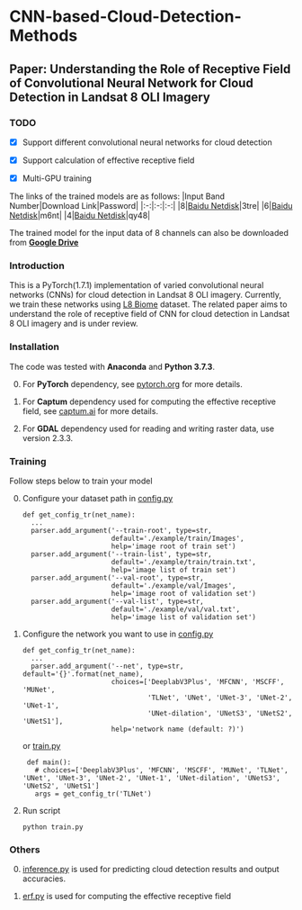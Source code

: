 # CNN-based-Cloud-Detection-Methods
## Paper: Understanding the Role of Receptive Field of Convolutional Neural Network for Cloud Detection in Landsat 8 OLI Imagery

### TODO
- [x] Support different convolutional neural networks for cloud detection
- [x] Support calculation of effective receptive field
- [x] Multi-GPU training



The links of the trained models are as follows:
|Input Band Number|Download Link|Password|
|:-:|:-:|:-:|
|8|[Baidu Netdisk](https://pan.baidu.com/s/1obbeQlKybN40EW5lO6XUqQ?pwd=3tre)|3tre|
|6|[Baidu Netdisk](https://pan.baidu.com/s/1xAf6PnOfokroxmcQlIUhUA?pwd=m6nt)|m6nt|
|4|[Baidu Netdisk](https://pan.baidu.com/s/1nYHaIWZ0aA3MsxqHdviG5Q?pwd=qy48)|qy48|

The trained model for the input data of 8 channels can also be downloaded from **[Google Drive](https://drive.google.com/drive/folders/1Av1Gl3WEug_G2UC4WZgddI1YVdvCiwfW?usp=sharing)**



### Introduction
This is a PyTorch(1.7.1) implementation of varied convolutional neural networks (CNNs) for cloud detection in Landsat 8 OLI imagery. Currently, we train these networks using [L8 Biome](https://landsat.usgs.gov/landsat-8-cloud-cover-assessment-validation-data) dataset. The related paper aims to understand the role of receptive field of CNN for cloud detection in Landsat 8 OLI imagery and is under review.



### Installation
The code was tested with **Anaconda** and **Python 3.7.3**.

0. For **PyTorch** dependency, see [pytorch.org](https://pytorch.org/) for more details.

1. For **Captum** dependency used for computing the effective receptive field, see [captum.ai](https://captum.ai/) for more details.

2. For **GDAL** dependency used for reading and writing raster data, use version 2.3.3.



### Training
Follow steps below to train your model

0. Configure your dataset path in [config.py](https://github.com/LK-Peng/CNN-based-Cloud-Detection-Methods/blob/main/config.py)
    ```Shell
    def get_config_tr(net_name):
      ...
      parser.add_argument('--train-root', type=str,
                          default='./example/train/Images',
                          help='image root of train set')
      parser.add_argument('--train-list', type=str,
                          default='./example/train/train.txt',
                          help='image list of train set')
      parser.add_argument('--val-root', type=str,
                          default='./example/val/Images',
                          help='image root of validation set')
      parser.add_argument('--val-list', type=str,
                          default='./example/val/val.txt',
                          help='image list of validation set')
    ```
    
1. Configure the network you want to use in [config.py](https://github.com/LK-Peng/CNN-based-Cloud-Detection-Methods/blob/main/config.py) 
    ```Shell
    def get_config_tr(net_name):
      ...
      parser.add_argument('--net', type=str, default='{}'.format(net_name),
                          choices=['DeeplabV3Plus', 'MFCNN', 'MSCFF', 'MUNet',
                                   'TLNet', 'UNet', 'UNet-3', 'UNet-2', 'UNet-1',
                                   'UNet-dilation', 'UNetS3', 'UNetS2', 'UNetS1'],
                          help='network name (default: ?)')
    ```
    
    or [train.py](https://github.com/LK-Peng/CNN-based-Cloud-Detection-Methods/blob/main/train.py)
    
    ```Shell
     def main():
       # choices=['DeeplabV3Plus', 'MFCNN', 'MSCFF', 'MUNet', 'TLNet', 'UNet', 'UNet-3', 'UNet-2', 'UNet-1', 'UNet-dilation', 'UNetS3', 'UNetS2', 'UNetS1']
       args = get_config_tr('TLNet')
     ```

2. Run script
     ```Shell
     python train.py
     ```
     
### Others
0. [inference.py](https://github.com/LK-Peng/CNN-based-Cloud-Detection-Methods/blob/main/inference.py) is used for predicting cloud detection results and output accuracies.

1. [erf.py](https://github.com/LK-Peng/CNN-based-Cloud-Detection-Methods/blob/main/erf.py) is used for computing the effective receptive field
